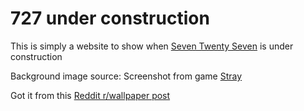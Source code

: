 # 727 under construction

This is simply a website to show when [Seven Twenty Seven](https://seventwentyseven.xyz) is under construction

Background image source: Screenshot from game [Stray](https://store.steampowered.com/app/1332010/Stray/)

Got it from this [Reddit r/wallpaper post](https://www.reddit.com/r/wallpaper/comments/1bn556b/stray_game_wallpapers_3024_1964/)
